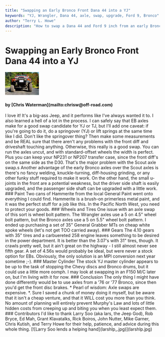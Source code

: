 ```yaml
---
title: "Swapping an Early Bronco Front Dana 44 into a YJ"
keywords: "YJ, Wrangler, Dana 44, axle, swap, upgrade, Ford 9, Bronco"
author: "Terry L. Howe"
description: "How to swap a Dana 44 and Ford 9 inch from an early Bronco into a Jeep Wrangler YJ."
---
```


# Swapping an Early Bronco Front Dana 44 into a YJ
[![Front view](homefrt_.jpg)](homefrt.jpg)
<H4>by [Chris Waterman](mailto:chrisw@off-road.com)</H4>
I love it! It's a big-ass Jeep, and it performs like I've always
wanted it to. I also learned a hell of a lot in the process.
I can safely say that EB axles make for a good swap candidate for YJ
or TJ, but I'll add one caveat: if you're going to do it, do a
springover (YJ) or lift springs at the same time like I did.
Don't like the springover thing?  Then make some measurements and
be REAL sure that there aren't any problems with the front diff
and driveshaft touching anything.  Otherwise, this really is a
good swap. You can run the axles uncut, and with standard-offset
wheels the width is perfect. Plus you can keep your NP231 or NP207
transfer case, since the front diff's on the same side as the D30.
That's the major problem with the Scout axle swap.s
Another advantage of the early Bronco axles over the Scout axles
is there's no fancy welding, knuckle-turning, diff-housing grinding,
or any other funky stuff required to make it work.  On the other
hand, the small u-joints in the front are a potential weakness,
but the driver side shaft is easily upgraded, and the passenger
side shaft can be upgraded with a little work.
### Paint
Two cans of Hammerite from the local General Paint went onto
everything I could find. Hammerite is a brush-on primerless metal
paint, and it was the perfect stuff for a job like this.  In
the Pacific North West, you need to protect your goods.
### Wheels and Tires
One issue with an axle swap of this sort is wheel bolt pattern.
The Wrangler axles use a 5 on 4.5" wheel bolt pattern, but the
Bronco axles use a 5 on 5.5" wheel bolt pattern.  I ended up
purchasing a set of 35" General Grabber MTs on cheap white spoke
wheels (let's not get TOO carried away).
### Gears
The 4.10 gears with 35" tires and a carbuereted 258 engine leaves
something to be desired in the power department. It is better than
the 3.07's with 31" tires, though. It crawls pretty well, but it
ain't great on the highway - I still almost never see fifth gear.
A set of 4.56s would probably be ideal, but were never a stock
option for EBs. Obviously, the only solution is an MPI conversion
next year sometime ;-).
### Master Cylinder
The stock YJ master cylinder appears to be up to the task of stopping
the Chevy discs and Bronco drums, but it could use a little more oomph.
I may look at swapping in an F150 M/C later on, but I'm living with
it for now.
### Conclusion
The only thing I might have done differently would be to use axles from
a '76 or '77 Bronco, since then you'd get the front disc brakes.
*
Pearl of wisdom: Axle swaps are expensive.
*.
Sure I saved a chunk of money doing it myself, but be aware that it
isn't a cheap venture, and that it WILL cost you more than you think. No
amount of planning will entirely prevent Murphy's Law and lots of little
hidden costs from creeping up and biting you when you least expect
them.
### Contributors
I'd like to thank Larry Soo (aka lars, the Jeep God),
Rob Bryce, Ed Mah, Grant Klavatalks, Rick Boiros, John Nutter, Mike
Garner, Chris Kutish, and Terry Howe for their help, patience, and
advice during this whole thing.
[![Larry Soo lends a helping hand](larshlp_.jpg)](larshlp.jpg)